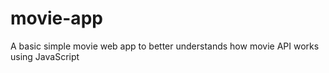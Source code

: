 # movie-app

A basic simple movie web app to better understands how movie API works using JavaScript
